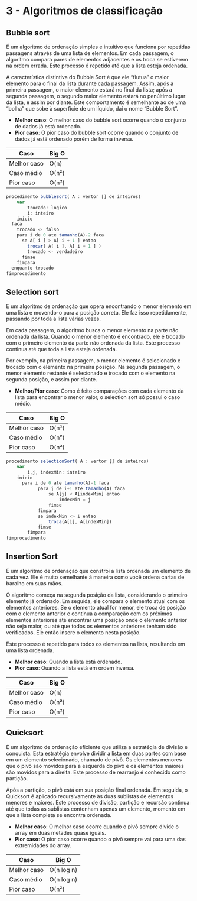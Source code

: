 # 3 - Algoritmos de classificação

## Bubble sort 
É um algoritmo de ordenação simples e intuitivo que funciona por repetidas passagens através de uma lista de elementos. Em cada passagem, o algoritmo compara pares de elementos adjacentes e os troca se estiverem na ordem errada. Este processo é repetido até que a lista esteja ordenada. 

A característica distintiva do Bubble Sort é que ele “flutua” o maior elemento para o final da lista durante cada passagem. Assim, após a primeira passagem, o maior elemento estará no final da lista; após a segunda passagem, o segundo maior elemento estará no penúltimo lugar da lista, e assim por diante. Este comportamento é semelhante ao de uma “bolha” que sobe à superfície de um líquido, daí o nome “Bubble Sort”.

- **Melhor caso**: O melhor caso do bubble sort ocorre quando o conjunto de dados já está ordenado.
- **Pior caso**: O pior caso do bubble sort ocorre quando o conjunto de dados já está ordenado porém de forma inversa.

| Caso | Big O |
| --- | --- |
| Melhor caso | O(n) |
| Caso médio | O(n²) |
| Pior caso | O(n²) |

```js
procedimento bubbleSort( A : vertor [] de inteiros)
	var
		trocado: logico
		i: inteiro
	inicio
  faca
    trocado <- falso
    para i de 0 ate tamanho(A)-2 faca
      se A[ i ] > A[ i + 1 ] entao
        trocar( A[ i ], A[ i + 1 ] )
        trocado <- verdadeiro
      fimse
    fimpara
  enquanto trocado
fimprocedimento
```

## Selection sort
É um algoritmo de ordenação que opera encontrando o menor elemento em uma lista e movendo-o para a posição correta. Ele faz isso repetidamente, passando por toda a lista várias vezes.

Em cada passagem, o algoritmo busca o menor elemento na parte não ordenada da lista. Quando o menor elemento é encontrado, ele é trocado com o primeiro elemento da parte não ordenada da lista. Este processo continua até que toda a lista esteja ordenada.

Por exemplo, na primeira passagem, o menor elemento é selecionado e trocado com o elemento na primeira posição. Na segunda passagem, o menor elemento restante é selecionado e trocado com o elemento na segunda posição, e assim por diante.

- **Melhor/Pior caso**: Como é feito comparações com cada elemento da lista para encontrar o menor valor, o selection sort só possui o caso médio.

| Caso | Big O |
| --- | --- |
| Melhor caso | O(n²) |
| Caso médio | O(n²) |
| Pior caso | O(n²) |

```js
procedimento selectionSort( A : vertor [] de inteiros)
	var
		i,j, indexMin: inteiro
	inicio
	  para i de 0 ate tamanho(A)-1 faca
			para j de i+1 ate tamanho(A) faca
				se A[j] < A[indexMin] entao
					indexMin = j
				fimse
			fimpara
			se indexMin <> i entao
				troca(A[i], A[indexMin])
			fimse
		fimpara
fimprocedimento
```

## Insertion Sort

É um algoritmo de ordenação que constrói a lista ordenada um elemento de cada vez. Ele é muito semelhante à maneira como você ordena cartas de baralho em suas mãos.

O algoritmo começa na segunda posição da lista, considerando o primeiro elemento já ordenado. Em seguida, ele compara o elemento atual com os elementos anteriores. Se o elemento atual for menor, ele troca de posição com o elemento anterior e continua a comparação com os próximos elementos anteriores até encontrar uma posição onde o elemento anterior não seja maior, ou até que todos os elementos anteriores tenham sido verificados. Ele então insere o elemento nesta posição.

Este processo é repetido para todos os elementos na lista, resultando em uma lista ordenada.

- **Melhor caso**: Quando a lista está ordenado.
- **Pior caso**: Quando a lista está em ordem inversa.

| Caso | Big O |
| --- | --- |
| Melhor caso | O(n) |
| Caso médio | O(n²) |
| Pior caso | O(n²) |

## Quicksort
É um algoritmo de ordenação eficiente que utiliza a estratégia de divisão e conquista. Esta estratégia envolve dividir a lista em duas partes com base em um elemento selecionado, chamado de pivô. Os elementos menores que o pivô são movidos para a esquerda do pivô e os elementos maiores são movidos para a direita. Este processo de rearranjo é conhecido como partição.

Após a partição, o pivô está em sua posição final ordenada. Em seguida, o Quicksort é aplicado recursivamente às duas sublistas de elementos menores e maiores. Este processo de divisão, partição e recursão continua até que todas as sublistas contenham apenas um elemento, momento em que a lista completa se encontra ordenada.

- **Melhor caso**: O melhor caso ocorre quando o pivô sempre divide o array em duas metades quase iguais.
- **Pior caso**: O pior caso ocorre quando o pivô sempre vai para uma das extremidades do array.

| Caso | Big O |
| --- | --- |
| Melhor caso | O(n log n) |
| Caso médio | O(n log n) |
| Pior caso | O(n²) |